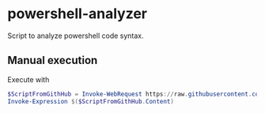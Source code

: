 # powershell-analyzer
Script to analyze powershell code syntax.

## Manual execution
Execute with
```powershell
$ScriptFromGithHub = Invoke-WebRequest https://raw.githubusercontent.com/ProfileID/powershell-ci/master/test.ps1
Invoke-Expression $($ScriptFromGithHub.Content)
```

